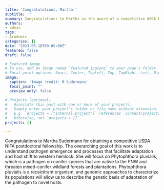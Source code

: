 ```yaml
---
title: 'Congratulations, Martha!'
subtitle: ''
summary: Congratulations to Martha on the award of a competitive USDA NIFA postdoctoral fellowship. 
authors:
- admin
tags:
- Academic
categories: []
date: "2023-05-18T00:00:00Z"
featured: false
draft: false

# Featured image
# To use, add an image named `featured.jpg/png` to your page's folder.
# Focal point options: Smart, Center, TopLeft, Top, TopRight, Left, Right, BottomLeft, Bottom, BottomRight
image:
  caption: 'Image credit: M Sudermann'
  focal_point: ""
  preview_only: false

# Projects (optional).
#   Associate this post with one or more of your projects.
#   Simply enter your project's folder or file name without extension.
#   E.g. `projects = ["internal-project"]` references `content/project/deep-learning/index.md`.
#   Otherwise, set `projects = []`.
projects: []

---
```


Congratulations to Martha Sudermann for obtaining a competitive USDA NIFA postdoctoral fellowship. The overarching goal of this work is to understand pathogen emergence and processes that facilitate adaptation and host shift to western hemlock. She will focus on Phytophthora pluvialis, which is a pathogen on conifer species that are native to the PNW and threaten mixed-conifer wildland forests and plantations. Phytophthora pluvialis is a recalcitrant organism, and genomic approaches to characterize its populations will allow us to describe the genetic basis of adaptation of the pathogen to novel hosts. 
